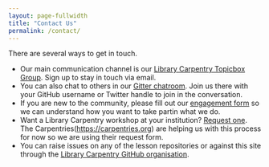 ```yaml
---
layout: page-fullwidth
title: "Contact Us"
permalink: /contact/
---
```


There are several ways to get in touch. 

* Our main communication channel is our [Library Carpentry Topicbox Group](https://carpentries.topicbox.com/groups/discuss-library-carpentry). Sign up to stay in touch via email.
* You can also chat to others in our [Gitter chatroom](https://gitter.im/LibraryCarpentry/Lobby). Join us there with your GitHub username or Twitter handle to join in the conversation.
* If you are new to the community, please fill out our [engagement form](https://docs.google.com/forms/d/e/1FAIpQLScd90vQzJcxGsT3rRtY5bZsf4oMRX0HEhzfLV16bDSDVtxNrw/viewform) so we can understand how you want to take partin what we do.
* Want a Library Carpentry workshop at your institution? [Request one](https://software-carpentry.org/workshops/request/). The Carpentries(https://carpentries.org) are helping us with this process for now so we are using their request form.  
* You can raise issues on any of the lesson repositories or against this site through the [Library Carpentry GitHub organisation](https://github.com/LibraryCarpentry).
